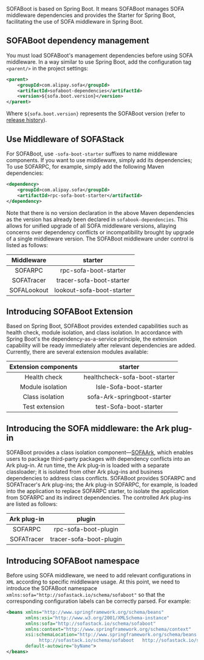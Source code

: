 ﻿SOFABoot is based on Spring Boot. It means SOFABoot manages SOFA middleware dependencies and provides the Starter for Spring Boot, facilitating the use of SOFA middleware in Spring Boot.

## SOFABoot dependency management

You must load SOFABoot's management dependencies before using SOFA middleware. In a way similar to use Spring Boot, add the configuration tag `<parent/>` in the project settings:

```xml
<parent>
    <groupId>com.alipay.sofa</groupId>
    <artifactId>sofaboot-dependencies</artifactId>
    <version>${sofa.boot.version}</version>
</parent>
```
Where `${sofa.boot.version}` represents the SOFABoot version (refer to [release history](https://github.com/sofastack/sofa-boot/releases)).


## Use Middleware of SOFAStack

For SOFABoot, use `-sofa-boot-starter` suffixes to name middleware components. If you want to use middleware, simply add its dependencies; To use SOFARPC, for example, simply add the following Maven dependencies:

```xml
<dependency>
    <groupId>com.alipay.sofa</groupId>
    <artifactId>rpc-sofa-boot-starter</artifactId>
</dependency>
```

Note that there is no version declaration in the above Maven dependencies as the version has already been declared in `sofabook-dependencies`. This allows for unified upgrade of all SOFA middleware versions, allaying concerns over dependency conflicts or incompatibility brought by upgrade of a single middleware version. The SOFABoot middleware under control is listed as follows:

| Middleware | starter |
|:---:|:---:|
|SOFARPC|rpc-sofa-boot-starter|
|SOFATracer|tracer-sofa-boot-starter|
|SOFALookout|lookout-sofa-boot-starter|

## Introducing SOFABoot Extension
Based on Spring Boot, SOFABoot provides extended capabilities such as health check, module isolation, and class isolation. In accordance with Spring Boot's the dependency-as-a-service principle, the extension capability will be ready immediately after relevant dependencies are added. Currently, there are several extension modules available:

| Extension components | starter |
|:---:|:---:|
| Health check | healthcheck-sofa-boot-starter |
| Module isolation | Isle-Sofa-boot-starter |
| Class isolation | sofa-Ark-springboot-starter |
| Test extension | test-Sofa-boot-starter |

## Introducing the SOFA middleware: the Ark plug-in 
SOFABoot provides a class isolation component—[SOFAArk](./sofa-Ark/readme), which enables users to package third-party packages with dependency conflicts into an Ark plug-in. At run time, the Ark plug-in is loaded with a separate classloader; it is isolated from other Ark plug-ins and business dependencies to address class conflicts. SOFABoot provides SOFARPC and SOFATracer's Ark plug-ins; the Ark plug-in SOFARPC, for example, is loaded into the application to replace SOFARPC starter, to isolate the application from SOFARPC and its indirect dependencies. The controlled Ark plug-ins are listed as follows:

| Ark plug-in | plugin |
|:---:|:---:|
|SOFARPC|rpc-sofa-boot-plugin|
|SOFATracer|tracer-sofa-boot-plugin|

## Introducing SOFABoot namespace

Before using SOFA middleware, we need to add relevant configurations in `XML` according to specific middleware usage. At this point, we need to introduce the SOFABoot namespace `xmlns:sofa="http://sofastack.io/schema/sofaboot"` so that the corresponding configuration labels can be correctly parsed. For example:

```xml
<beans xmlns="http://www.springframework.org/schema/beans"
       xmlns:xsi="http://www.w3.org/2001/XMLSchema-instance"
       xmlns:sofa="http://sofastack.io/schema/sofaboot"
       xmlns:context="http://www.springframework.org/schema/context"
       xsi:schemaLocation="http://www.springframework.org/schema/beans http://www.springframework.org/schema/beans/spring-beans.xsd
            http://sofastack.io/schema/sofaboot   http://sofastack.io/schema/sofaboot.xsd"
       default-autowire="byName">
</beans>
```
